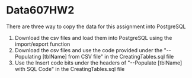 # Data607HW2

There are three way to copy the data for this assignment into PostgreSQL
  1.  Download the csv files and load them into PostgreSQL using the import/export function
  2.  Download the csv files and use the code provided under the "--Populating [tblName] from CSV file" in the CreatingTables.sql file
  3.  Use the Insert code bits under the headers of "--Populate [tblName] with SQL Code" in the CreatingTables.sql file
